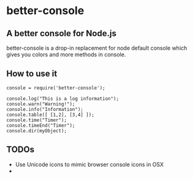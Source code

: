 # better-console
## A better console for Node.js

better-console is a drop-in replacement for node default console which
gives you colors and more methods in console.

## How to use it

```
console = require('better-console');

console.log("This is a log information");
console.warn("Warning!");
console.info("Information");
console.table([ [1,2], [3,4] ]);
console.time("Timer");
console.timeEnd("Timer");
console.dir(myObject);

```

## TODOs

 * Use Unicode icons to mimic browser console icons in OSX
 * 